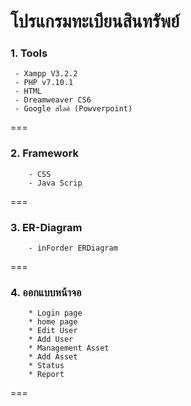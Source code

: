 # โปรแกรมทะเบียนสินทรัพย์
### 1. Tools
```
 - Xampp V3.2.2
 - PHP v7.10.1
 - HTML
 - Dreamweaver CS6
 - Google สไลค์ (Powverpoint)

```
===
### 2. Framework
```
	- CSS
	- Java Scrip
```
===
### 3. ER-Diagram
```
	- inForder ERDiagram

```
===
### 4. ออกแบบหน้าจอ
```
	* Login page
	* home page
	* Edit User
	* Add User
	* Management Asset
	* Add Asset
	* Status
	* Report
```
===
